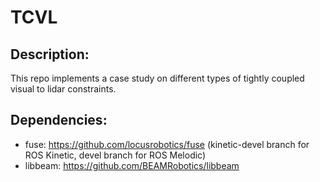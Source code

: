# TCVL

## Description:

This repo implements a case study on different types of tightly coupled visual to lidar constraints.

## Dependencies:

* fuse: https://github.com/locusrobotics/fuse (kinetic-devel branch for ROS Kinetic, devel branch for ROS Melodic)
* libbeam: https://github.com/BEAMRobotics/libbeam
